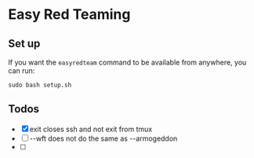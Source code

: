 # Easy Red Teaming

## Set up

If you want the `easyredteam` command to be available from anywhere, you can run:

```
sudo bash setup.sh
```

## Todos

- [x] exit closes ssh and not exit from tmux
- [ ] --wft does not do the same as --armogeddon
- [ ]
